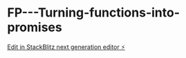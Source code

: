 # FP---Turning-functions-into-promises

[Edit in StackBlitz next generation editor ⚡️](https://stackblitz.com/~/github.com/sspinit88/FP---Turning-functions-into-promises)
